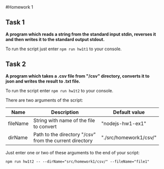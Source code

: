 #Homework 1

## Task 1

**A program which reads a string from the standard input stdin, reverses it and then writes it to the standard output stdout.**

To run the script just enter `npm run hw1t1` to your console.

## Task 2

**A program which takes a .csv file from "/csv" directory, converts it to json and writes the result to .txt file.**

To run the script enter `npm run hw1t2` to your console.

There are two arguments of the script:

| Name | Description | Default value |
| --- | --- | --- |
| fileName | String with name of the file to convert | "nodejs-hw1-ex1" |
| dirName | Path to the directory "/csv" from the current directory | "./src/homework1/csv/" |

Just enter one or two of these arguments to the end of your script:

```shell
npm run hw1t2 -- --dirName="src/homework1/csv/" --fileName="file1"
```
